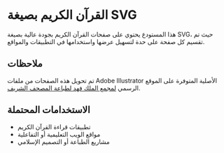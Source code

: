 # القرآن الكريم بصيغة SVG

هذا المستودع يحتوي على صفحات القرآن الكريم بجودة عالية بصيغة SVG، حيث تم تقسيم كل صفحة على حدة لتسهيل عرضها واستخدامها في التطبيقات والمواقع.

## ملاحظات

تم تحويل هذه الصفحات من ملفات Adobe Illustrator الأصلية المتوفرة على الموقع الرسمي [لمجمع الملك فهد لطباعة المصحف الشريف](http://dm.qurancomplex.gov.sa).

## الاستخدامات المحتملة

- تطبيقات قراءة القرآن الكريم
- مواقع الويب التعليمية أو التفاعلية
- مشاريع الطباعة أو التصميم الإسلامي